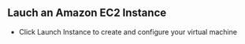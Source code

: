 ## Lauch an Amazon EC2 Instance
- Click Launch Instance to create and configure your virtual machine
